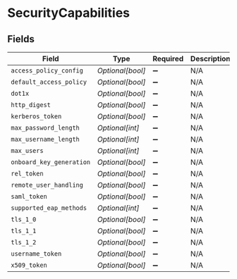 # SecurityCapabilities


## Fields

| Field                    | Type                     | Required                 | Description              |
| ------------------------ | ------------------------ | ------------------------ | ------------------------ |
| `access_policy_config`   | *Optional[bool]*         | :heavy_minus_sign:       | N/A                      |
| `default_access_policy`  | *Optional[bool]*         | :heavy_minus_sign:       | N/A                      |
| `dot1x`                  | *Optional[bool]*         | :heavy_minus_sign:       | N/A                      |
| `http_digest`            | *Optional[bool]*         | :heavy_minus_sign:       | N/A                      |
| `kerberos_token`         | *Optional[bool]*         | :heavy_minus_sign:       | N/A                      |
| `max_password_length`    | *Optional[int]*          | :heavy_minus_sign:       | N/A                      |
| `max_username_length`    | *Optional[int]*          | :heavy_minus_sign:       | N/A                      |
| `max_users`              | *Optional[int]*          | :heavy_minus_sign:       | N/A                      |
| `onboard_key_generation` | *Optional[bool]*         | :heavy_minus_sign:       | N/A                      |
| `rel_token`              | *Optional[bool]*         | :heavy_minus_sign:       | N/A                      |
| `remote_user_handling`   | *Optional[bool]*         | :heavy_minus_sign:       | N/A                      |
| `saml_token`             | *Optional[bool]*         | :heavy_minus_sign:       | N/A                      |
| `supported_eap_methods`  | *Optional[int]*          | :heavy_minus_sign:       | N/A                      |
| `tls_1_0`                | *Optional[bool]*         | :heavy_minus_sign:       | N/A                      |
| `tls_1_1`                | *Optional[bool]*         | :heavy_minus_sign:       | N/A                      |
| `tls_1_2`                | *Optional[bool]*         | :heavy_minus_sign:       | N/A                      |
| `username_token`         | *Optional[bool]*         | :heavy_minus_sign:       | N/A                      |
| `x509_token`             | *Optional[bool]*         | :heavy_minus_sign:       | N/A                      |